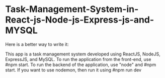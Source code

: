 # Task-Management-System-in-React-js-Node-js-Express-js-and-MYSQL


Here is a better way to write it:

This app is a task management system developed using ReactJS, NodeJS, ExpressJS, and MySQL.
To run the application from the front-end, use #npm start. To run the backend of the application, use "node" and 
#npm start. 
If you want to use nodemon, then run it using 
#npm run dev

